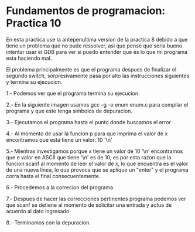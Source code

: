 # Fundamentos de programacion: Practica 10

En esta practica use la antepenultima version de la practica 8
debido a que tiene un problema que no pude ressolver, asi que pense
que seria bueno intentar usar el GDB para ver si puedo entender
que es lo que mi programa esta haciendo mal.

El problema principalmente es que el programa despues de finalizar el segundo
switch, sorpresivamente pasa por alto las instrucciones siguientes y termina
su ejecucion.

1.- Podemos ver que el programa termina su ejecucion.

2.- En la siguiente imagen usamos gcc -g -o enum enum.c para compilar
el programa y que este tenga simbolos de depuracion.

3.- Ejecutamos el programa hasta el punto donde buscamos el error

4.- Al momento de usar la funcion p para que imprima el valor de x
encontramos que esta tiene un valor: 10 '\n'

5.- Mientras investigamos porque x tiene un valor de 10 '\n' encontramos
que e valor en ASCII que tiene '\n' es de 10, es por esta razon que la funcion
scanf al momento de leer el valor de x, lo que encuentra es el valor de
una nueva linea, lo que provoca que se aplique un "enter" y el programa
corra hasta el final consecuentemente.

6.- Procedemos a la correcion del programa.

7.- Despues de hacer las correcciones pertinentes programa podemos ver que
scanf se detiene al momento de solicitar una entrada y actua de acuerdo al
dato ingresado.

8.- Terminamos con la depuracion.
